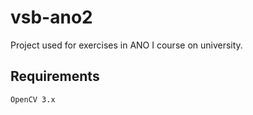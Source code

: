 # vsb-ano2
Project used for exercises in ANO I course on university.

## Requirements
`OpenCV 3.x`







